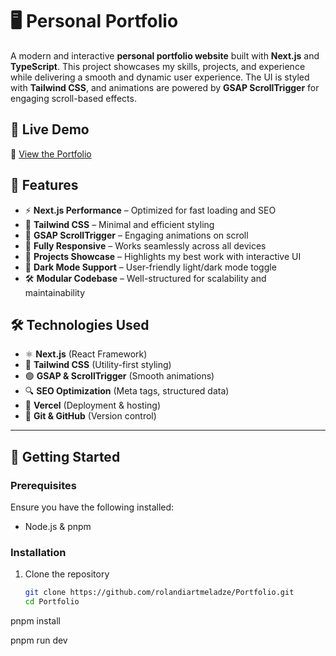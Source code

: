 # 🖥️ Personal Portfolio

A modern and interactive **personal portfolio website** built with **Next.js** and **TypeScript**. This project showcases my skills, projects, and experience while delivering a smooth and dynamic user experience. The UI is styled with **Tailwind CSS**, and animations are powered by **GSAP ScrollTrigger** for engaging scroll-based effects.

## 🚀 Live Demo
🔗 [View the Portfolio](https://portfolio-git-migrate-to-next-roland-artmeladzes-projects.vercel.app/)  

## 📌 Features
- ⚡ **Next.js Performance** – Optimized for fast loading and SEO  
- 🎨 **Tailwind CSS** – Minimal and efficient styling  
- 🚀 **GSAP ScrollTrigger** – Engaging animations on scroll  
- 📱 **Fully Responsive** – Works seamlessly across all devices  
- 📂 **Projects Showcase** – Highlights my best work with interactive UI  
- 🌙 **Dark Mode Support** – User-friendly light/dark mode toggle  
- 🛠 **Modular Codebase** – Well-structured for scalability and maintainability  

## 🛠️ Technologies Used
- ⚛️ **Next.js** (React Framework)  
- 💨 **Tailwind CSS** (Utility-first styling)  
- 🟢 **GSAP & ScrollTrigger** (Smooth animations)  
- 🔍 **SEO Optimization** (Meta tags, structured data)  
- 🚀 **Vercel** (Deployment & hosting)  
- 🐙 **Git & GitHub** (Version control)  

________________________

## 🚀 Getting Started

### **Prerequisites**
Ensure you have the following installed:
- Node.js & pnpm  

### **Installation**
1. Clone the repository  
   ```bash
   git clone https://github.com/rolandiartmeladze/Portfolio.git
   cd Portfolio

pnpm install

pnpm run dev

